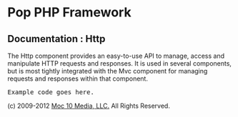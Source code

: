 Pop PHP Framework
=================

Documentation : Http
--------------------

The Http component provides an easy-to-use API to manage, access and manipulate HTTP requests and responses. It is used in several components, but is most tightly integrated with the Mvc component for managing requests and responses within that component.

<pre>
Example code goes here.
</pre>

(c) 2009-2012 [Moc 10 Media, LLC.](http://www.moc10media.com) All Rights Reserved.
